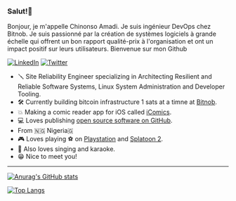 ### Salut!👋

 Bonjour, je m'appelle Chinonso Amadi. Je suis ingénieur DevOps chez Bitnob. Je suis passionné par la création de systèmes logiciels à grande échelle qui offrent un bon rapport qualité-prix à l'organisation et ont un impact positif sur leurs utilisateurs. Bienvenue sur mon Github
 
<p align="left">
<a href="https://www.linkedin.com/in/justice-amadi/">
<img src="https://img.shields.io/badge/-LinkedIn-%233781da" alt="LinkedIn"/></a> 
 
<a href="https://www.twitter.com/jackhoudini__">
<img src="https://img.shields.io/badge/-Twitter-%231DA1F2" alt="Twitter" /></a> 
</p>

* 🪛 Site Reliability Engineer specializing in Architecting Resilient and Reliable Software Systems, Linux System Administration and Developer Tooling.
* 🛠️ Currently building bitcoin infrastructure  1 sats at a timne at [Bitnob](https://github.com/bitnob).
* 💥 Making a comic reader app for iOS called [iComics](https://icomics.co).
* 💻 Loves publishing [open source software on GitHub](https://github.com/NonsoAmadi10?tab=repositories&type=source).
* From 🇳🇬 Nigeria🇬 
* 🎮 Loves playing ⚽ on  [Playstation](https://store.playstation.com/en-gb/pages/latest) and [Splatoon 2](https://www.nintendo.com/games/detail/splatoon-2-switch/).
* 🎤 Also loves singing and karaoke.
* 😁 Nice to meet you!

------------------------------------------------------------------------------------------------------------------------------------------------------------------
 [![Anurag's GitHub stats](https://github-readme-stats.vercel.app/api?username=NonsoAmadi10&show_icons=true&theme=radical)](https://github.com/anuraghazra/github-readme-stats)  
 
 
 [![Top Langs](https://github-readme-stats.vercel.app/api/top-langs/?username=NonsoAmadi10&hide=css,html)](https://github.com/anuraghazra/github-readme-stats) 



